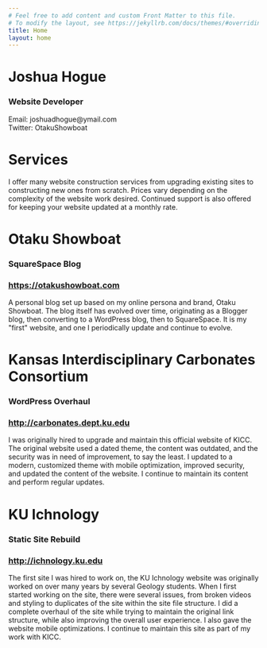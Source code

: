 ```yaml
---
# Feel free to add content and custom Front Matter to this file.
# To modify the layout, see https://jekyllrb.com/docs/themes/#overriding-theme-defaults
title: Home
layout: home
---
```

<div id="personal">
	<h1>Joshua Hogue</h1>
	<h3>Website Developer</h3>
	Email: joshuadhogue@ymail.com<br />
	Twitter: OtakuShowboat</p>
</div>

<div id="services">
	<h1>Services</h1>
	<p>I offer many website construction services from upgrading existing sites to constructing new ones from scratch. Prices vary depending on the complexity of the website work desired. Continued support is also offered for keeping your website updated at a monthly rate.</p>


</div>

<div id="portfolio">
	<h1>Otaku Showboat</h1>
	<h3>SquareSpace Blog</h3>
	<h3><a href="https://otakushowboat.com" target="_blank">https://otakushowboat.com</a></h3>
	<p>A personal blog set up based on my online persona and brand, Otaku Showboat. The blog itself has evolved over time, originating as a Blogger blog, then converting to a WordPress blog, then to SquareSpace. It is my "first" website, and one I periodically update and continue to evolve.</p>
	<h1>Kansas Interdisciplinary Carbonates Consortium</h1>
	<h3>WordPress Overhaul</h3>
	<h3><a href="http://carbonates.dept.ku.edu" target="_blank">http://carbonates.dept.ku.edu</a></h3>
	<p>I was originally hired to upgrade and maintain this official website of KICC. The original website used a dated theme, the content was outdated, and the security was in need of improvement, to say the least. I updated to a modern, customized theme with mobile optimization, improved security, and updated the content of the website. I continue to maintain its content and perform regular updates.</p>
	<h1>KU Ichnology</h1>
	<h3>Static Site Rebuild</h3>
	<h3><a href="http://ichnology.ku.edu" target="_blank">http://ichnology.ku.edu</a></h3>
	<p>The first site I was hired to work on, the KU Ichnology website was originally worked on over many years by several Geology students. When I first started working on the site, there were several issues, from broken videos and styling to duplicates of the site within the site file structure. I did a complete overhaul of the site while trying to maintain the original link structure, while also improving the overall user experience. I also gave the website mobile optimizations. I continue to maintain this site as part of my work with KICC.</p>
</div>